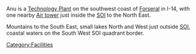 Anu is a [Technology Plant](/Technology_Plant "wikilink") on the
southwest coast of [Forseral](/Forseral "wikilink") in I-14, with one
nearby [Air tower](/Air_tower "wikilink") just inside the
[SOI](/SOI "wikilink") to the North East.

Mountains to the South East, small lakes North and West just outside
[SOI](/SOI "wikilink"), coastal waters on the South West SOI quadrant
border.

[Category:Facilities](/Category:Facilities "wikilink")
